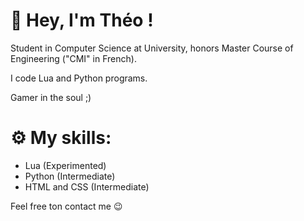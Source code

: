 <h1>👋 Hey, I'm Théo ! </h1>
<div>
<p>Student in Computer Science at University, honors Master Course of Engineering ("CMI" in French).</p> 
<p>I code Lua and Python programs. </p>
<p>Gamer in the soul ;)</p>
</div>

<h1>⚙️ My skills: </h1>
<ul>
  <li>Lua (Experimented)</li>
  <li>Python (Intermediate)</li>
  <li>HTML and CSS (Intermediate)</li>
</ul>

Feel free ton contact me 😉

